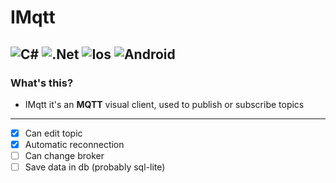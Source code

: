 # IMqtt

![C#](https://img.shields.io/badge/c%23-%23239120.svg?style=for-the-badge&logo=c-sharp&logoColor=white)
![.Net](https://img.shields.io/badge/.NET-5C2D91?style=for-the-badge&logo=.net&logoColor=white)
![Ios](https://img.shields.io/badge/Ios-000000.svg?style=for-the-badge&logo=ios&logoColor=white)
![Android](https://img.shields.io/badge/Android-3DDC84?style=for-the-badge&logo=android&logoColor=white)
---

### What's this?
- IMqtt it's an **MQTT** visual client, used to publish or subscribe topics
---

- [x] Can edit topic
- [x] Automatic reconnection
- [ ] Can change broker
- [ ] Save data in db (probably sql-lite)

